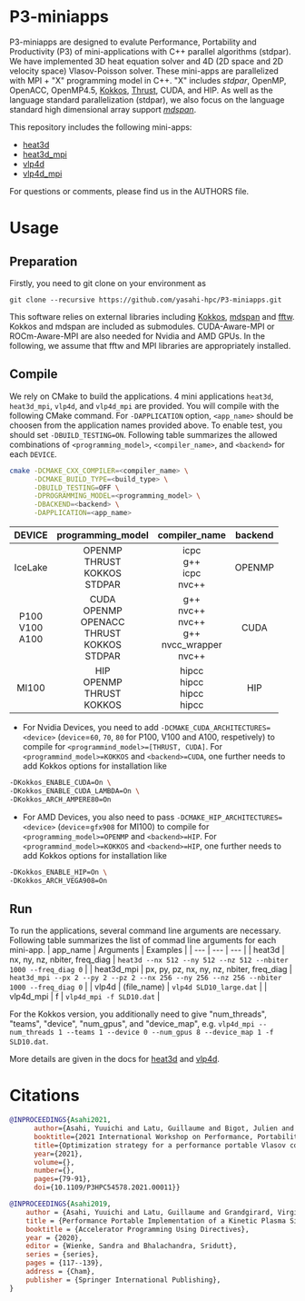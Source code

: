 # P3-miniapps
P3-miniapps are designed to evalute Performance, Portability and Productivity (P3) of mini-applications with C++ parallel algorithms (stdpar). 
We have implemented 3D heat equation solver and 4D (2D space and 2D velocity space) Vlasov-Poisson solver. These mini-apps are parallelized with MPI + "X" programming model in C++. "X" includes _stdpar_, OpenMP, OpenACC, OpenMP4.5, [Kokkos](https://github.com/kokkos/kokkos), [Thrust](https://github.com/NVIDIA/thrust), CUDA, and HIP. As well as the language standard parallelization (stdpar), we also focus on the language standard high dimensional array support [_mdspan_](https://github.com/kokkos/mdspan). 

This repository includes the following mini-apps:
* [heat3d](docs/heat3d.md)
* [heat3d_mpi](docs/heat3d.md)
* [vlp4d](docs/vlp4d.md)
* [vlp4d_mpi](docs/vlp4d.md)

For questions or comments, please find us in the AUTHORS file.

# Usage
## Preparation
Firstly, you need to git clone on your environment as
```
git clone --recursive https://github.com/yasahi-hpc/P3-miniapps.git
```

This software relies on external libraries including [Kokkos](https://github.com/kokkos/kokkos), [mdspan](https://github.com/kokkos/mdspan) and 
[fftw](http://www.fftw.org). Kokkos and mdspan are included as submodules. CUDA-Aware-MPI or ROCm-Aware-MPI are also needed for Nvidia and AMD GPUs. 
In the following, we assume that fftw and MPI libraries are appropriately installed.

## Compile
We rely on CMake to build the applications. 4 mini applications `heat3d`, `heat3d_mpi`, `vlp4d`, and `vlp4d_mpi` are provided. You will compile with the following CMake command. For `-DAPPLICATION` option, `<app_name>` should be choosen from the application names provided above. To enable test, you should set `-DBUILD_TESTING=ON`. Following table summarizes the allowed combinations of `<programming_model>`, `<compiler_name>`, and `<backend>` for each `DEVICE`.
```bash
cmake -DCMAKE_CXX_COMPILER=<compiler_name> \
      -DCMAKE_BUILD_TYPE=<build_type> \
      -DBUILD_TESTING=OFF \
      -DPROGRAMMING_MODEL=<programming_model> \
      -DBACKEND=<backend> \
      -DAPPLICATION=<app_name> 
```

|  DEVICE |  programming_model  |  compiler_name  | backend  | 
| :-: | :-: | :-: | :-: |
|  IceLake  | OPENMP <br> THRUST <br> KOKKOS <br> STDPAR  | icpc <br> g++ <br> icpc <br> nvc++ | OPENMP | 
|  P100 <br> V100 <br> A100 | CUDA <br> OPENMP <br> OPENACC <br> THRUST <br> KOKKOS <br> STDPAR | g++ <br> nvc++ <br> nvc++ <br> g++ <br> nvcc_wrapper <br> nvc++ | CUDA |
|  MI100 | HIP <br> OPENMP <br> THRUST <br> KOKKOS | hipcc <br> hipcc <br> hipcc <br> hipcc | HIP |

* For Nvidia Devices, you need to add ```-DCMAKE_CUDA_ARCHITECTURES=<device>``` (`device`=`60`, `70`, `80` for P100, V100 and A100, respetively) to compile for `<programmind_model>=[THRUST, CUDA]`. For `<programmind_model>=KOKKOS` and `<backend>=CUDA`, one further needs to add Kokkos options for installation like
```bash
-DKokkos_ENABLE_CUDA=On \
-DKokkos_ENABLE_CUDA_LAMBDA=On \
-DKokkos_ARCH_AMPERE80=On
```

* For AMD Devices, you also need to pass ```-DCMAKE_HIP_ARCHITECTURES=<device>``` (`device`=`gfx908` for MI100) to compile for `<programming_model>=OPENMP` and `<backend>=HIP`. For `<programmind_model>=KOKKOS` and `<backend>=HIP`, one further needs to add Kokkos options for installation like
```bash
-DKokkos_ENABLE_HIP=On \
-DKokkos_ARCH_VEGA908=On
```

## Run
To run the applications, several command line arguments are necessary. Following table summarizes the list of commad line arguments for each mini-app. 
| app_name | Arguments | Examples |
| --- | --- | --- |
| heat3d | nx, ny, nz, nbiter, freq_diag | ```heat3d --nx 512 --ny 512 --nz 512 --nbiter 1000 --freq_diag 0``` |
| heat3d_mpi | px, py, pz, nx, ny, nz, nbiter, freq_diag | ```heat3d_mpi --px 2 --py 2 --pz 2 --nx 256 --ny 256 --nz 256 --nbiter 1000 --freq_diag 0``` |
| vlp4d | (file_name) | ```vlp4d SLD10_large.dat``` |
| vlp4d_mpi | f | ```vlp4d_mpi -f SLD10.dat``` |

For the Kokkos version, you additionally need to give "num_threads", "teams", "device", "num_gpus", and "device_map", e.g. ```vlp4d_mpi --num_threads 1 --teams 1 --device 0 --num_gpus 8 --device_map 1 -f SLD10.dat```.

More details are given in the docs for [heat3d](docs/heat3d.md) and [vlp4d](docs/vlp4d.md).

# Citations
```bibtex
@INPROCEEDINGS{Asahi2021, 
      author={Asahi, Yuuichi and Latu, Guillaume and Bigot, Julien and Grandgirard, Virginie},
      booktitle={2021 International Workshop on Performance, Portability and Productivity in HPC (P3HPC)},
      title={Optimization strategy for a performance portable Vlasov code},
      year={2021},
      volume={},
      number={},
      pages={79-91},
      doi={10.1109/P3HPC54578.2021.00011}}
```

```bibtex
@INPROCEEDINGS{Asahi2019,
    author = {Asahi, Yuuichi and Latu, Guillaume and Grandgirard, Virginie and Bigot, Julien}, 
    title = {Performance Portable Implementation of a Kinetic Plasma Simulation Mini-App}, 
    booktitle = {Accelerator Programming Using Directives}, 
    year = {2020},
    editor = {Wienke, Sandra and Bhalachandra, Sridutt}, 
    series = {series},
    pages = {117--139},
    address = {Cham},
    publisher = {Springer International Publishing}, 
}
```
